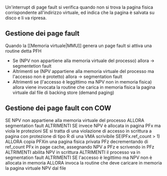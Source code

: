 Un'interrupt di page fault si verifica quando non si trova la pagina fisica corrispondente all'indirizzo virtuale, ed indica che la pagina è salvata su disco e li va ripresa.


## Gestione dei page fault

Quando la [[Memoria virtuale|MMU]] genera un page fault si attiva una routine detta PFH

- Se (NPV non appartiene alla memoria virtuale del processo) allora -> segmentetion fault
- Altrimenti se (NPV appartiene alla memoria virtuale del processo ma l'accesso non è protetto) allora -> segmentation fault
- Altrimenti se (l'accesso è leggittimo ma NPV non in memoria fisica) allora viene invocata la routine che carica in memoria fisica la pagina virtuale dal file di backing store (demand paging)


## Gestione dei page fault con COW

SE NPV non appartiene alla memoria virtuale del processo 
	ALLORA segmentation fault
ALTRIMENTI SE invece NPV è allocata in pagina PFx ma viola le protezioni
	SE si tratta di una violazione di accesso in scrittura a pagina con protezione di tipo R di una VMA scrivibile
		SE(PFx.ref_count > 1)
			ALLORA copia PFXin una pagina fisica privata PFz decrementando di ref_count PFx in page cache, assegnando NPV a PFz e scrivendo in PFz
		ALTRIMENTI abilita NPV in scrittura
	ALTRIMENTI il processo va in segmentation fault
ALTRIMENTI SE l'accesso è legittimo ma NPV non è allocata in memoria
	ALLORA invoca la routine che deve caricare in memoria la pagina virtuale NPV dal file